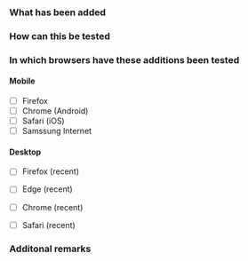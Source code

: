 ###  What has been added

### How can this be tested

### In which browsers have these additions been tested
#### Mobile
- [ ] Firefox
- [ ] Chrome (Android)
- [ ] Safari (iOS)
- [ ] Samssung Internet
#### Desktop
- [ ] Firefox (recent)
- [ ] Edge (recent)
- [ ] Chrome (recent)
- [ ] Safari (recent)


### Additonal remarks
